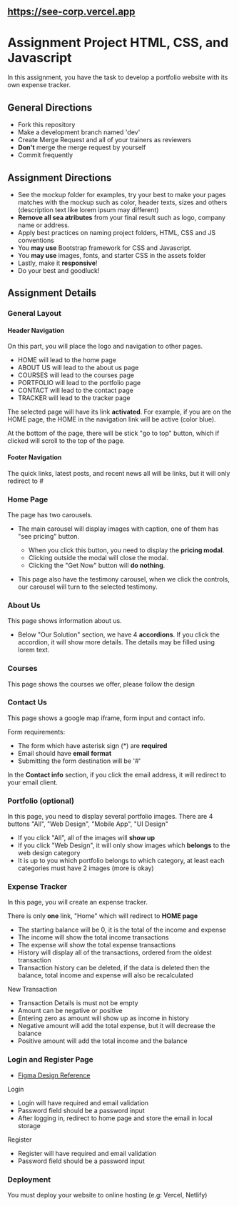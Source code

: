 ## <https://see-corp.vercel.app>

# Assignment Project HTML, CSS, and Javascript

In this assignment, you have the task to develop a portfolio website with its own expense tracker.

## General Directions

- Fork this repository
- Make a development branch named 'dev'
- Create Merge Request and all of your trainers as reviewers
- **Don't** merge the merge request by yourself
- Commit frequently

## Assignment Directions

- See the mockup folder for examples, try your best to make your pages matches with the mockup such as color, header texts, sizes and others (description text like lorem ipsum may different)
- **Remove all sea atributes** from your final result such as logo, company name or address.
- Apply best practices on naming project folders, HTML, CSS and JS conventions
- You **may use** Bootstrap framework for CSS and Javascript.
- You **may use** images, fonts, and starter CSS in the assets folder
- Lastly, make it **responsive**!
- Do your best and goodluck!

## Assignment Details

### General Layout

#### Header Navigation

On this part, you will place the logo and navigation to other pages.

- HOME will lead to the home page
- ABOUT US will lead to the about us page
- COURSES will lead to the courses page
- PORTFOLIO will lead to the portfolio page
- CONTACT will lead to the contact page
- TRACKER will lead to the tracker page

The selected page will have its link **activated**. For example, if you are on the HOME page, the HOME in the navigation link will be active (color blue).

At the bottom of the page, there will be stick "go to top" button, which if clicked will scroll to the top of the page.

#### Footer Navigation

The quick links, latest posts, and recent news all will be links, but it will only redirect to #

### Home Page

The page has two carousels.

- The main carousel will display images with caption, one of them has "see pricing" button.

  - When you click this button, you need to display the **pricing modal**.
  - Clicking outside the modal will close the modal.
  - Clicking the "Get Now" button will **do nothing**.

- This page also have the testimony carousel, when we click the controls, our carousel will turn to the selected testimony.

### About Us

This page shows information about us.

- Below "Our Solution" section, we have 4 **accordions**. If you click the accordion, it will show more details. The details may be filled using lorem text.

### Courses

This page shows the courses we offer, please follow the design

### Contact Us

This page shows a google map iframe, form input and contact info.

Form requirements:

- The form which have asterisk sign (\*) are **required**
- Email should have **email format**
- Submitting the form destination will be '#'

In the **Contact info** section, if you click the email address, it will redirect to your email client.

### Portfolio (optional)

In this page, you need to display several portfolio images. There are 4 buttons "All", "Web Design", "Mobile App", "UI Design"

- If you click "All", all of the images will **show up**
- If you click "Web Design", it will only show images which **belongs** to the web design category
- It is up to you which portfolio belongs to which category, at least each categories must have 2 images (more is okay)

### Expense Tracker

In this page, you will create an expense tracker.

There is only **one** link, "Home" which will redirect to **HOME page**

- The starting balance will be 0, it is the total of the income and expense
- The income will show the total income transactions
- The expense will show the total expense transactions
- History will display all of the transactions, ordered from the oldest transaction
- Transaction history can be deleted, if the data is deleted then the balance, total income and expense will also be recalculated

New Transaction

- Transaction Details is must not be empty
- Amount can be negative or positive
- Entering zero as amount will show up as income in history
- Negative amount will add the total expense, but it will decrease the balance
- Positive amount will add the total income and the balance

### Login and Register Page

- [Figma Design Reference](<https://www.figma.com/file/e1WfmEUCbJ8quMSAqsvEGm/(Draft)-Assignment-Web?type=design&node-id=0-1&mode=design>)

Login

- Login will have required and email validation
- Password field should be a password input
- After logging in, redirect to home page and store the email in local storage

Register

- Register will have required and email validation
- Password field should be a password input

### Deployment

You must deploy your website to online hosting (e.g: Vercel, Netlify)
